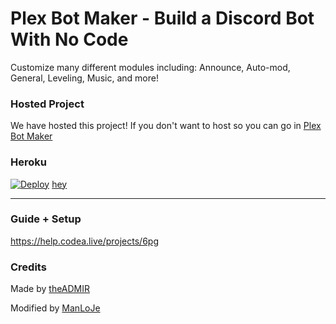 # Plex Bot Maker - Build a Discord Bot With No Code
Customize many different modules including:
Announce, Auto-mod, General, Leveling, Music, and more!

### Hosted Project
We have hosted this project! If you don't want to host so you can go in [Plex Bot Maker](https://plexbotmanager.herkokuapp.com/)
### Heroku
[![Deploy](https://www.herokucdn.com/deploy/button.svg)](https://heroku.com/deploy?template=https://github.com/Uknoi/6PG/tree/master)
[hey](https://replit.com/GitHub/Uknoi/6PG/tree/master)

---

### Guide + Setup
https://help.codea.live/projects/6pg

### Credits
Made by [theADMIR](https://github.com/theADAMJR/)

Modified by [ManLoJe](https://GitHub.com/ManLoJe)
